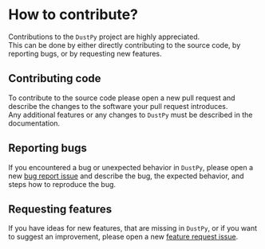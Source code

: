# How to contribute?

Contributions to the `DustPy` project are highly appreciated.  
This can be done by either directly contributing to the source code, by reporting bugs, or by requesting new features.

## Contributing code

To contribute to the source code please open a new pull request and describe the changes to the software your pull request introduces.  
Any additional features or any changes to `DustPy` must be described in the documentation.

## Reporting bugs

If you encountered a bug or unexpected behavior in `DustPy`, please open a new [bug report issue](https://github.com/stammler/dustpy/issues/new?template=bug_report.md&title=[BUG]+Descriptive+title+of+the+bug+report) and describe the bug, the expected behavior, and steps how to reproduce the bug.

## Requesting features

If you have ideas for new features, that are missing in `DustPy`, or if you want to suggest an improvement, please open a new [feature request issue](https://github.com/stammler/dustpy/issues/new?template=feature_request.md&title=[FEATURE]+Descriptive+title+of+the+feature+request).
